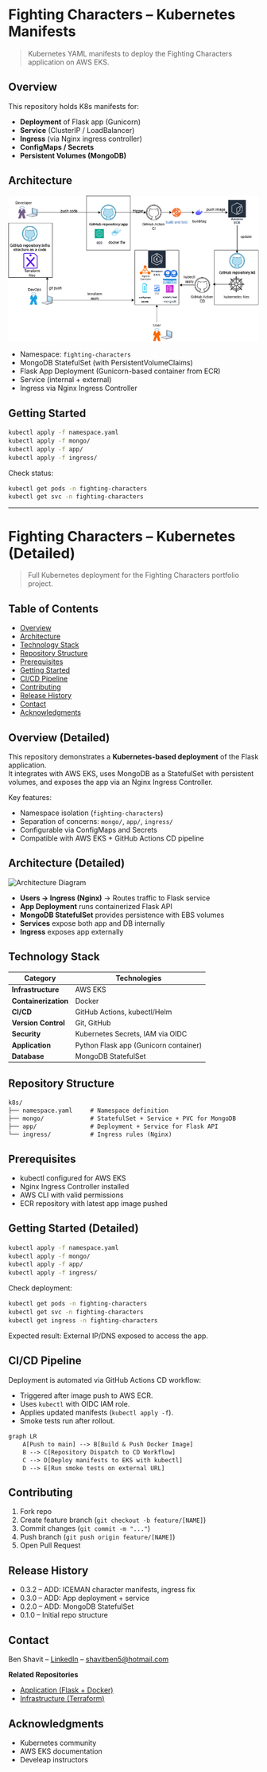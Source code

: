 # Fighting Characters – Kubernetes Manifests

> Kubernetes YAML manifests to deploy the Fighting Characters application on AWS EKS.

## Overview
This repository holds K8s manifests for:
- **Deployment** of Flask app (Gunicorn)
- **Service** (ClusterIP / LoadBalancer)
- **Ingress** (via Nginx ingress controller)
- **ConfigMaps / Secrets**
- **Persistent Volumes (MongoDB)**

## Architecture
![K8s Architecture](Diagram.png)

- Namespace: `fighting-characters`
- MongoDB StatefulSet (with PersistentVolumeClaims)
- Flask App Deployment (Gunicorn-based container from ECR)
- Service (internal + external)
- Ingress via Nginx Ingress Controller

## Getting Started
```bash
kubectl apply -f namespace.yaml
kubectl apply -f mongo/
kubectl apply -f app/
kubectl apply -f ingress/
```

Check status:
```bash
kubectl get pods -n fighting-characters
kubectl get svc -n fighting-characters
```

---

# Fighting Characters – Kubernetes (Detailed)

> Full Kubernetes deployment for the Fighting Characters portfolio project.

## Table of Contents

- [Overview](#overview-detailed)
- [Architecture](#architecture-detailed)
- [Technology Stack](#technology-stack)
- [Repository Structure](#repository-structure)
- [Prerequisites](#prerequisites)
- [Getting Started](#getting-started-detailed)
- [CI/CD Pipeline](#cicd-pipeline)
- [Contributing](#contributing)
- [Release History](#release-history)
- [Contact](#contact)
- [Acknowledgments](#acknowledgments)

## Overview (Detailed)

This repository demonstrates a **Kubernetes-based deployment** of the Flask application.  
It integrates with AWS EKS, uses MongoDB as a StatefulSet with persistent volumes, and exposes the app via an Nginx Ingress Controller.

Key features:
- Namespace isolation (`fighting-characters`)
- Separation of concerns: `mongo/`, `app/`, `ingress/`
- Configurable via ConfigMaps and Secrets
- Compatible with AWS EKS + GitHub Actions CD pipeline

## Architecture (Detailed)

![Architecture Diagram](images/k8s_architecture.png)

- **Users → Ingress (Nginx)** → Routes traffic to Flask service
- **App Deployment** runs containerized Flask API
- **MongoDB StatefulSet** provides persistence with EBS volumes
- **Services** expose both app and DB internally
- **Ingress** exposes app externally

## Technology Stack

| Category             | Technologies                          |
| -------------------- | ------------------------------------- |
| **Infrastructure**   | AWS EKS                               |
| **Containerization** | Docker                                |
| **CI/CD**            | GitHub Actions, kubectl/Helm          |
| **Version Control**  | Git, GitHub                           |
| **Security**         | Kubernetes Secrets, IAM via OIDC      |
| **Application**      | Python Flask app (Gunicorn container) |
| **Database**         | MongoDB StatefulSet                   |

## Repository Structure

```
k8s/
├── namespace.yaml     # Namespace definition
├── mongo/             # StatefulSet + Service + PVC for MongoDB
├── app/               # Deployment + Service for Flask API
└── ingress/           # Ingress rules (Nginx)
```

## Prerequisites

- kubectl configured for AWS EKS
- Nginx Ingress Controller installed
- AWS CLI with valid permissions
- ECR repository with latest app image pushed

## Getting Started (Detailed)

```bash
kubectl apply -f namespace.yaml
kubectl apply -f mongo/
kubectl apply -f app/
kubectl apply -f ingress/
```

Check deployment:

```bash
kubectl get pods -n fighting-characters
kubectl get svc -n fighting-characters
kubectl get ingress -n fighting-characters
```

Expected result: External IP/DNS exposed to access the app.

## CI/CD Pipeline

Deployment is automated via GitHub Actions CD workflow:  
- Triggered after image push to AWS ECR.  
- Uses `kubectl` with OIDC IAM role.  
- Applies updated manifests (`kubectl apply -f`).  
- Smoke tests run after rollout.

```mermaid
graph LR
    A[Push to main] --> B[Build & Push Docker Image]
    B --> C[Repository Dispatch to CD Workflow]
    C --> D[Deploy manifests to EKS with kubectl]
    D --> E[Run smoke tests on external URL]
```

## Contributing

1. Fork repo
2. Create feature branch (`git checkout -b feature/[NAME]`)
3. Commit changes (`git commit -m "..."`)
4. Push branch (`git push origin feature/[NAME]`)
5. Open Pull Request

## Release History

- 0.3.2 – ADD: ICEMAN character manifests, ingress fix
- 0.3.0 – ADD: App deployment + service
- 0.2.0 – ADD: MongoDB StatefulSet
- 0.1.0 – Initial repo structure

## Contact

Ben Shavit – [LinkedIn](https://www.linkedin.com/in/ben-shavit-b07953142/) – shavitben5@hotmail.com  

**Related Repositories**
- [Application (Flask + Docker)](https://github.com/Trunkssj3/fighting-characters-app)
- [Infrastructure (Terraform)](https://github.com/Trunkssj3/fighting-characters-infra)

## Acknowledgments

- Kubernetes community  
- AWS EKS documentation  
- Develeap instructors  
